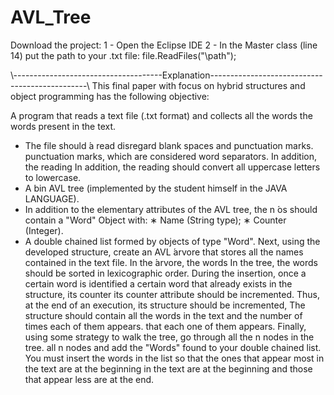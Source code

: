 # AVL_Tree
Download the project:
1 - Open the Eclipse IDE 
2 - In the Master class (line 14) put the path to your .txt file: file.ReadFiles("\\path"); 

\\-------------------------------------Explanation-----------------------------------------------\\
This final paper with focus on hybrid structures and object programming has the following objective:

 A program that reads a text file (.txt format) and collects all the words
the words present in the text.
- The file should ́a read disregard blank spaces and punctuation marks.
punctuation marks, which are considered word separators. In addition, the reading
In addition, the reading should convert all uppercase letters to lowercase.
- A bin AVL tree (implemented by the student himself in the
JAVA LANGUAGE).
- In addition to the elementary attributes of the AVL tree, the n ́os should contain
a "Word" Object with:
∗ Name (String type);
∗ Counter (Integer).
- A double chained list formed by objects of type "Word".
Next, using the developed structure, create an AVL ́arvore that
stores all the names contained in the text file. In the ́arvore, the words
In the tree, the words should be sorted in lexicographic order. During the insertion, once a certain word is
identified a certain word that already exists in the structure, its counter
its counter attribute should be incremented. Thus, at the end of an execution, its structure should be incremented,
The structure should contain all the words in the text and the number of times each of them appears.
that each one of them appears.
Finally, using some strategy to walk the tree, go through all the n nodes in the tree.
all n nodes and add the "Words" found to your double chained list.
You must insert the words in the list so that the ones that appear most in the text are at the beginning
in the text are at the beginning and those that appear less are at the end.
